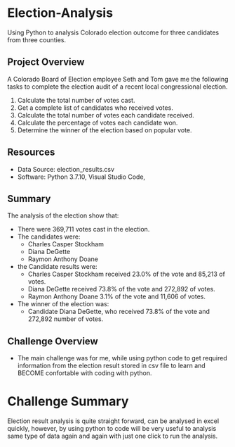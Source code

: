 # Election-Analysis
Using Python to analysis Colorado election outcome for three candidates from three counties.  

## Project Overview
A Colorado Board of Election employee Seth and Tom gave me the following tasks to complete the election audit of a recent local congressional election.
1. Calculate the total number of votes cast.
2. Get a complete list of candidates who received votes.
3. Calculate the total number of votes each candidate received.
4. Calculate the percentage of votes each candidate won.
5. Determine the winner of the election based on popular vote. 

## Resources 
- Data Source: election_results.csv
- Software: Python 3.7.10, Visual Studio Code, 

## Summary
The analysis of the election show that:
- There were 369,711 votes cast in the election.
- The candidates were:
    - Charles Casper Stockham
    - Diana DeGette
    - Raymon Anthony Doane
- the Candidate results were:
    - Charles Casper Stockham received 23.0% of the vote and 85,213 of votes.
    - Diana DeGette received 73.8% of the vote and 272,892 of votes.
    - Raymon Anthony Doane 3.1% of the vote and 11,606 of votes.
- The winner of the election was:
    - Candidate Diana DeGette, who received 73.8% of the vote and 272,892 number of votes. 

## Challenge Overview
- The main challenge was for me, while using python code to get required information from the election result stored in csv file to learn and BECOME confortable with coding with python. 

# Challenge Summary
Election result analysis is quite straight forward, can be analysed in excel quickly, however, by using python to code will be very useful to analysis same type of data again and again with just one click to run the analysis. 

